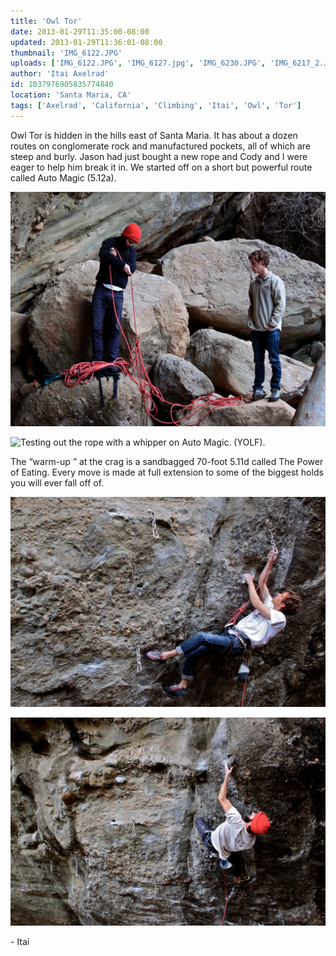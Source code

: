 ```yaml
---
title: 'Owl Tor'
date: 2013-01-29T11:35:00-08:00
updated: 2013-01-29T11:36:01-08:00
thumbnail: 'IMG_6122.JPG'
uploads: ['IMG_6122.JPG', 'IMG_6127.jpg', 'IMG_6230.JPG', 'IMG_6217_2.JPG']
author: 'Itai Axelrad'
id: 1037976905835774840
location: 'Santa Maria, CA'
tags: ['Axelrad', 'California', 'Climbing', 'Itai', 'Owl', 'Tor']
---
```


Owl Tor is hidden in the hills east of Santa Maria. It has about a dozen routes on conglomerate rock and manufactured pockets, all of which are steep and burly. Jason had just bought a new rope and Cody and I were eager to help him break it in. We started off on a short but powerful route called Auto Magic (5.12a).

![Jason flaking the new rope](uploads/IMG_6122.JPG)

![Testing out the rope with a whipper on Auto Magic. (YOLF).](uploads/IMG_6127.jpg)

The “warm-up ” at the crag is a sandbagged 70-foot 5.11d called The Power of Eating. Every move is made at full extension to some of the biggest holds you will ever fall off of.

![Cody trying to clip on The Power of Eating (5.11d)](uploads/IMG_6230.JPG)

![Jason on The Power of Eating (5.11d)](uploads/IMG_6217_2.JPG)

\- Itai
